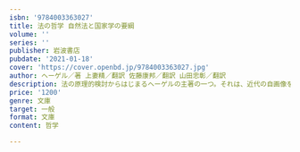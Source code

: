 ```yaml
---
isbn: '9784003363027'
title: 法の哲学 自然法と国家学の要綱
volume: ''
series: ''
publisher: 岩波書店
pubdate: '2021-01-18'
cover: 'https://cover.openbd.jp/9784003363027.jpg'
author: ヘーゲル／著 上妻精／翻訳 佐藤康邦／翻訳 山田忠彰／翻訳
description: 法の原理的検討からはじまるヘーゲルの主著の一つ。それは、近代の自画像を描く試みであった。(全二冊)
price: '1200'
genre: 文庫
target: 一般
format: 文庫
content: 哲学

---
```

